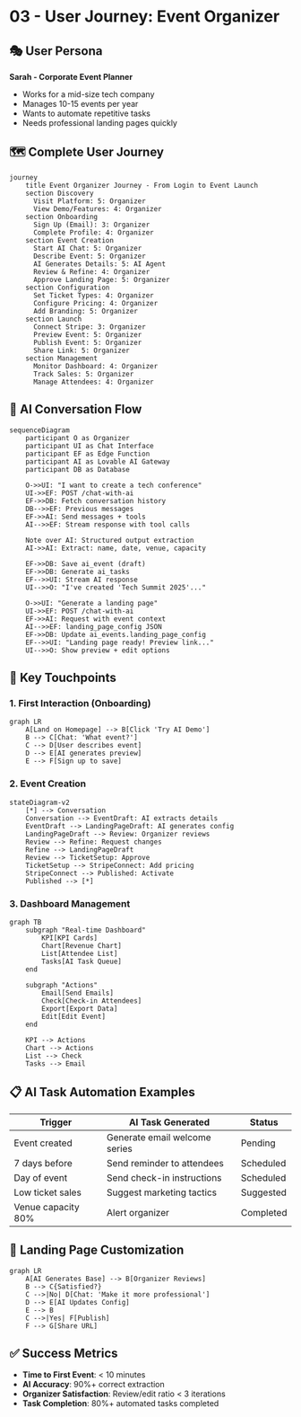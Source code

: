 # 03 - User Journey: Event Organizer

## 🎭 User Persona

**Sarah - Corporate Event Planner**
- Works for a mid-size tech company
- Manages 10-15 events per year
- Wants to automate repetitive tasks
- Needs professional landing pages quickly

## 🗺️ Complete User Journey

```mermaid
journey
    title Event Organizer Journey - From Login to Event Launch
    section Discovery
      Visit Platform: 5: Organizer
      View Demo/Features: 4: Organizer
    section Onboarding
      Sign Up (Email): 3: Organizer
      Complete Profile: 4: Organizer
    section Event Creation
      Start AI Chat: 5: Organizer
      Describe Event: 5: Organizer
      AI Generates Details: 5: AI Agent
      Review & Refine: 4: Organizer
      Approve Landing Page: 5: Organizer
    section Configuration
      Set Ticket Types: 4: Organizer
      Configure Pricing: 4: Organizer
      Add Branding: 5: Organizer
    section Launch
      Connect Stripe: 3: Organizer
      Preview Event: 5: Organizer
      Publish Event: 5: Organizer
      Share Link: 5: Organizer
    section Management
      Monitor Dashboard: 4: Organizer
      Track Sales: 5: Organizer
      Manage Attendees: 4: Organizer
```

## 💬 AI Conversation Flow

```mermaid
sequenceDiagram
    participant O as Organizer
    participant UI as Chat Interface
    participant EF as Edge Function
    participant AI as Lovable AI Gateway
    participant DB as Database
    
    O->>UI: "I want to create a tech conference"
    UI->>EF: POST /chat-with-ai
    EF->>DB: Fetch conversation history
    DB-->>EF: Previous messages
    EF->>AI: Send messages + tools
    AI-->>EF: Stream response with tool calls
    
    Note over AI: Structured output extraction
    AI->>AI: Extract: name, date, venue, capacity
    
    EF->>DB: Save ai_event (draft)
    EF->>DB: Generate ai_tasks
    EF-->>UI: Stream AI response
    UI-->>O: "I've created 'Tech Summit 2025'..."
    
    O->>UI: "Generate a landing page"
    UI->>EF: POST /chat-with-ai
    EF->>AI: Request with event context
    AI-->>EF: landing_page_config JSON
    EF->>DB: Update ai_events.landing_page_config
    EF-->>UI: "Landing page ready! Preview link..."
    UI-->>O: Show preview + edit options
```

## 🎯 Key Touchpoints

### 1. First Interaction (Onboarding)
```mermaid
graph LR
    A[Land on Homepage] --> B[Click 'Try AI Demo']
    B --> C[Chat: 'What event?']
    C --> D[User describes event]
    D --> E[AI generates preview]
    E --> F[Sign up to save]
```

### 2. Event Creation
```mermaid
stateDiagram-v2
    [*] --> Conversation
    Conversation --> EventDraft: AI extracts details
    EventDraft --> LandingPageDraft: AI generates config
    LandingPageDraft --> Review: Organizer reviews
    Review --> Refine: Request changes
    Refine --> LandingPageDraft
    Review --> TicketSetup: Approve
    TicketSetup --> StripeConnect: Add pricing
    StripeConnect --> Published: Activate
    Published --> [*]
```

### 3. Dashboard Management
```mermaid
graph TB
    subgraph "Real-time Dashboard"
        KPI[KPI Cards]
        Chart[Revenue Chart]
        List[Attendee List]
        Tasks[AI Task Queue]
    end
    
    subgraph "Actions"
        Email[Send Emails]
        Check[Check-in Attendees]
        Export[Export Data]
        Edit[Edit Event]
    end
    
    KPI --> Actions
    Chart --> Actions
    List --> Check
    Tasks --> Email
```

## 📋 AI Task Automation Examples

| Trigger | AI Task Generated | Status |
|---------|------------------|---------|
| Event created | Generate email welcome series | Pending |
| 7 days before | Send reminder to attendees | Scheduled |
| Day of event | Send check-in instructions | Scheduled |
| Low ticket sales | Suggest marketing tactics | Suggested |
| Venue capacity 80% | Alert organizer | Completed |

## 🎨 Landing Page Customization

```mermaid
graph LR
    A[AI Generates Base] --> B[Organizer Reviews]
    B --> C{Satisfied?}
    C -->|No| D[Chat: 'Make it more professional']
    D --> E[AI Updates Config]
    E --> B
    C -->|Yes| F[Publish]
    F --> G[Share URL]
```

## ✅ Success Metrics

- **Time to First Event**: < 10 minutes
- **AI Accuracy**: 90%+ correct extraction
- **Organizer Satisfaction**: Review/edit ratio < 3 iterations
- **Task Completion**: 80%+ automated tasks completed
